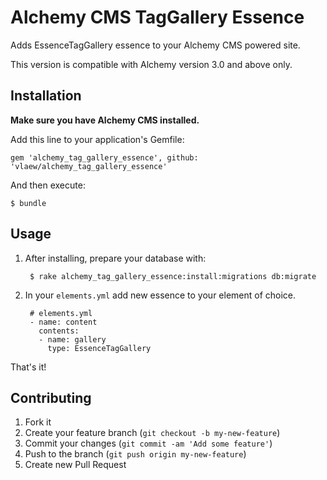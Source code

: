 # Alchemy CMS TagGallery Essence

Adds EssenceTagGallery essence to your Alchemy CMS powered site.

This version is compatible with Alchemy version 3.0 and above only.

## Installation

**Make sure you have Alchemy CMS installed.**

Add this line to your application's Gemfile:

    gem 'alchemy_tag_gallery_essence', github: 'vlaew/alchemy_tag_gallery_essence'

And then execute:

    $ bundle


## Usage

1. After installing, prepare your database with:

        $ rake alchemy_tag_gallery_essence:install:migrations db:migrate

2. In your `elements.yml` add new essence to your element of choice.

        # elements.yml
        - name: content
          contents:
          - name: gallery
            type: EssenceTagGallery

That's it!

## Contributing

1. Fork it
2. Create your feature branch (`git checkout -b my-new-feature`)
3. Commit your changes (`git commit -am 'Add some feature'`)
4. Push to the branch (`git push origin my-new-feature`)
5. Create new Pull Request
